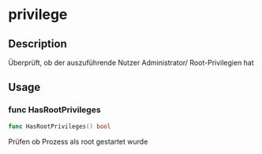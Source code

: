 # privilege

## Description

Überprüft, ob der auszuführende Nutzer Administrator/ Root-Privilegien hat

## Usage

### func  HasRootPrivileges

```go
func HasRootPrivileges() bool
```
Prüfen ob Prozess als root gestartet wurde

